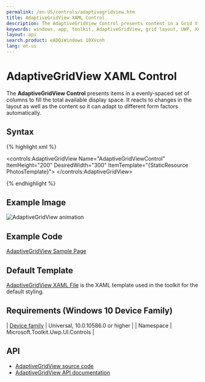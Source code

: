 ```yaml
---
permalink: /en-US/controls/adaptivegridview.htm
title: AdaptiveGridView XAML Control
description: The AdaptiveGridView Control presents content in a Grid View to fill available display space 
keywords: windows, app, toolkit, AdaptiveGridView, grid layout, UWP, XAML, Adaptive Grid View, Control, grid control, form factors 
layout: api
search.product: eADQiWindows 10XVcnh
lang: en-us
---
```


# AdaptiveGridView XAML Control 

The **AdaptiveGridView Control** presents items in a evenly-spaced set of columns to fill the total available display space. It reacts to changes in the layout as well as the content so it can adapt to different form factors automatically.

## Syntax

{% highlight xml %}

<controls:AdaptiveGridView  Name="AdaptiveGridViewControl"
          ItemHeight="200"
          DesiredWidth="300"
          ItemTemplate="{StaticResource PhotosTemplate}">
</controls:AdaptiveGridView>

{% endhighlight %}

## Example Image

![AdaptiveGridView animation]({{site.baseurl}}/resources/images/Controls-AdaptiveGridView.gif "AdaptiveGridView")

## Example Code

[AdaptiveGridView Sample Page](https://github.com/Microsoft/UWPCommunityToolkit/tree/master/Microsoft.Toolkit.Uwp.SampleApp/SamplePages/AdaptiveGridView)

## Default Template 

[AdaptiveGridView XAML File](https://github.com/Microsoft/UWPCommunityToolkit/blob/master/Microsoft.Toolkit.Uwp.UI.Controls/AdaptiveGridView/AdaptiveGridView.xaml) is the XAML template used in the toolkit for the default styling.

## Requirements (Windows 10 Device Family)

| [Device family](http://go.microsoft.com/fwlink/p/?LinkID=526370) | Universal, 10.0.10586.0 or higher |
| Namespace | Microsoft.Toolkit.Uwp.UI.Controls |

## API

* [AdaptiveGridView source code](https://github.com/Microsoft/UWPCommunityToolkit/tree/master/Microsoft.Toolkit.Uwp.UI.Controls/AdaptiveGridView)
* [AdaptiveGridView API documentation]({{site.baseurl}}/{{page.lang}}/api/Microsoft_Toolkit_Uwp_UI_Controls_AdaptiveGridView.htm)

